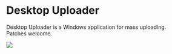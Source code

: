 Desktop Uploader
===============

Desktop Uploader is a Windows application for mass uploading.<br>
Patches welcome.

<img src="http://desktopupload.com/images/github/info.jpg" border="0">
